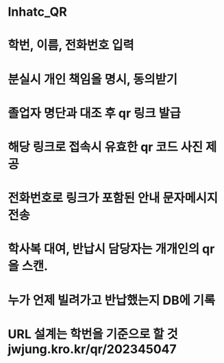 # Inhatc_QR
 
# 학번, 이름, 전화번호 입력
# 분실시 개인 책임을 명시, 동의받기
# 졸업자 명단과 대조 후 qr 링크 발급

# 해당 링크로 접속시 유효한 qr 코드 사진 제공
# 전화번호로 링크가 포함된 안내 문자메시지 전송

# 학사복 대여, 반납시 담당자는 개개인의 qr을 스캔.
# 누가 언제 빌려가고 반납했는지 DB에 기록



# URL 설계는 학번을 기준으로 할 것  jwjung.kro.kr/qr/202345047
